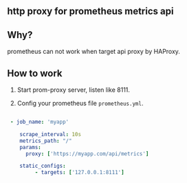http proxy for prometheus metrics api
---------

## Why?

prometheus can not work when target api proxy by HAProxy.


## How to work

1. Start prom-proxy server, listen like 8111.

2. Config your prometheus file `prometheus.yml`.


```yaml

 - job_name: 'myapp'

    scrape_interval: 10s
    metrics_path: "/"
    params:
      proxy: ['https://myapp.com/api/metrics']

    static_configs:
         - targets: ['127.0.0.1:8111']
```
